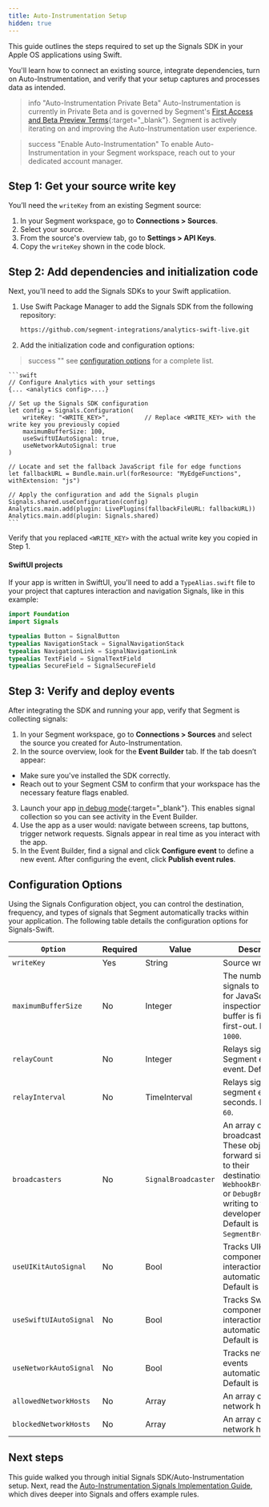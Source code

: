 ```yaml
---
title: Auto-Instrumentation Setup
hidden: true
---
```


This guide outlines the steps required to set up the Signals SDK in your Apple OS applications using Swift. 

You'll learn how to connect an existing source, integrate dependencies, turn on Auto-Instrumentation, and verify that your setup captures and processes data as intended. 

> info "Auto-Instrumentation Private Beta"
> Auto-Instrumentation is currently in Private Beta and is governed by Segment's [First Access and Beta Preview Terms](https://www.twilio.com/en-us/legal/tos){:target="_blank"}. Segment is actively iterating on and improving the Auto-Instrumentation user experience.

> success "Enable Auto-Instrumentation"
> To enable Auto-Instrumentation in your Segment workspace, reach out to your dedicated account manager.

## Step 1: Get your source write key

You’ll need the `writeKey` from an existing Segment source:

1. In your Segment workspace, go to **Connections > Sources**.
2. Select your source.
3. From the source's overview tab, go to **Settings > API Keys**.
4. Copy the `writeKey` shown in the code block.

## Step 2: Add dependencies and initialization code

Next, you'll need to add the Signals SDKs to your Swift applicatiion.

1. Use Swift Package Manager to add the Signals SDK from the following repository:

    ```zsh
    https://github.com/segment-integrations/analytics-swift-live.git
    ```

2. Add the initialization code and configuration options:

> success ""
> see [configuration options](#configuration-options) for a complete list.

    ```swift
    // Configure Analytics with your settings
    {... <analytics config>....} 

    // Set up the Signals SDK configuration
    let config = Signals.Configuration(
        writeKey: "<WRITE_KEY>",          // Replace <WRITE_KEY> with the write key you previously copied
        maximumBufferSize: 100,
        useSwiftUIAutoSignal: true,
        useNetworkAutoSignal: true
    )

    // Locate and set the fallback JavaScript file for edge functions
    let fallbackURL = Bundle.main.url(forResource: "MyEdgeFunctions", withExtension: "js")

    // Apply the configuration and add the Signals plugin
    Signals.shared.useConfiguration(config)
    Analytics.main.add(plugin: LivePlugins(fallbackFileURL: fallbackURL))
    Analytics.main.add(plugin: Signals.shared)
    ```

Verify that you replaced `<WRITE_KEY>` with the actual write key you copied in Step 1.

#### SwiftUI projects

If your app is written in SwiftUI, you'll need to add a `TypeAlias.swift` file to your project that captures interaction and navigation Signals, like in this example:

```swift
import Foundation
import Signals

typealias Button = SignalButton
typealias NavigationStack = SignalNavigationStack
typealias NavigationLink = SignalNavigationLink
typealias TextField = SignalTextField
typealias SecureField = SignalSecureField
```
## Step 3: Verify and deploy events

After integrating the SDK and running your app, verify that Segment is collecting signals:

1. In your Segment workspace, go to **Connections > Sources** and select the source you created for Auto-Instrumentation.
2. In the source overview, look for the **Event Builder** tab. If the tab doesn’t appear:
  - Make sure you've installed the SDK correctly.
  - Reach out to your Segment CSM to confirm that your workspace has the necessary feature flags enabled.
3. Launch your app [in debug mode](https://github.com/segmentio/analytics-next/tree/master/packages/signals/signals#sending-and-viewing-signals-on-segmentcom-debug-mode){:target="_blank"}. This enables signal collection so you can see activity in the Event Builder.
4. Use the app as a user would: navigate between screens, tap buttons, trigger network requests. Signals appear in real time as you interact with the app.
5. In the Event Builder, find a signal and click **Configure event** to define a new event. After configuring the event, click **Publish event rules**.

## Configuration Options

Using the Signals Configuration object, you can control the destination, frequency, and types of signals that Segment automatically tracks within your application. The following table details the configuration options for Signals-Swift.

| `Option`               | Required | Value                      | Description                                                                                                                                                                                            |
| ---------------------- | -------- | -------------------------- | ------------------------------------------------------------------------------------------------------------------------------------------------------------------------------------------------------ |
| `writeKey`             | Yes      | String                     | Source write key                                                                                                                                                                                       |
| `maximumBufferSize`    | No       | Integer                    | The number of signals to be kept for JavaScript inspection. This buffer is first-in, first-out. Default is `1000`.                                                                                     |
| `relayCount`           | No       | Integer                    | Relays signals to Segment every Xth event. Default is `20`.                                                                                                                                            |
| `relayInterval`        | No       | TimeInterval  | Relays signals to segment every X seconds. Default is `60`.                                                                                                                                            |
| `broadcasters`         | No       | `SignalBroadcaster`        | An array of broadcasters. These objects forward signal data to their destinations, like `WebhookBroadcaster` or  `DebugBroadcaster` writing to the developer console. Default is `SegmentBroadcaster`. |
| `useUIKitAutoSignal`   | No       | Bool                       | Tracks UIKit component interactions automatically. Default is `false`.                                                                                                                                 |
| `useSwiftUIAutoSignal` | No       | Bool                       | Tracks SwiftUI component interactions automatically. Default is `false`.                                                                                                                               |
| `useNetworkAutoSignal` | No       | Bool                       | Tracks network events automatically. Default is `false`.                                                                                                                                               |
| `allowedNetworkHosts`  | No       | Array                      | An array of allowed network hosts.                                                                                                                                                                     |
| `blockedNetworkHosts`  | No       | Array                      | An array of blocked network hosts.                                                                                                                                                

## Next steps

This guide walked you through initial Signals SDK/Auto-Instrumentation setup. Next, read the [Auto-Instrumentation Signals Implementation Guide](/docs/connections/auto-instrumentation/configuration/), which dives deeper into Signals and offers example rules. 
